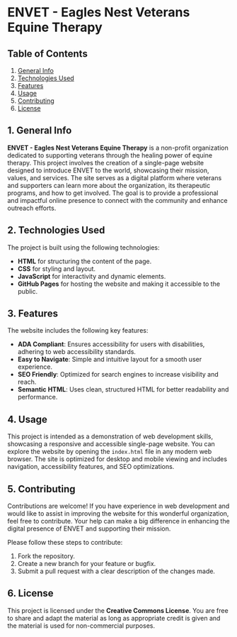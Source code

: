 # ENVET - Eagles Nest Veterans Equine Therapy

## Table of Contents
1. [General Info](#general-info)
2. [Technologies Used](#technologies-used)
3. [Features](#features)
4. [Usage](#usage)
5. [Contributing](#contributing)
6. [License](#license)

## 1. General Info
**ENVET - Eagles Nest Veterans Equine Therapy** is a non-profit organization dedicated to supporting veterans through the healing power of equine therapy. This project involves the creation of a single-page website designed to introduce ENVET to the world, showcasing their mission, values, and services. The site serves as a digital platform where veterans and supporters can learn more about the organization, its therapeutic programs, and how to get involved. The goal is to provide a professional and impactful online presence to connect with the community and enhance outreach efforts.

## 2. Technologies Used
The project is built using the following technologies:
- **HTML** for structuring the content of the page.
- **CSS** for styling and layout.
- **JavaScript** for interactivity and dynamic elements.
- **GitHub Pages** for hosting the website and making it accessible to the public.

## 3. Features
The website includes the following key features:
- **ADA Compliant**: Ensures accessibility for users with disabilities, adhering to web accessibility standards.
- **Easy to Navigate**: Simple and intuitive layout for a smooth user experience.
- **SEO Friendly**: Optimized for search engines to increase visibility and reach.
- **Semantic HTML**: Uses clean, structured HTML for better readability and performance.

## 4. Usage
This project is intended as a demonstration of web development skills, showcasing a responsive and accessible single-page website. You can explore the website by opening the `index.html` file in any modern web browser. The site is optimized for desktop and mobile viewing and includes navigation, accessibility features, and SEO optimizations.

## 5. Contributing
Contributions are welcome! If you have experience in web development and would like to assist in improving the website for this wonderful organization, feel free to contribute. Your help can make a big difference in enhancing the digital presence of ENVET and supporting their mission.

Please follow these steps to contribute:
1. Fork the repository.
2. Create a new branch for your feature or bugfix.
3. Submit a pull request with a clear description of the changes made.

## 6. License
This project is licensed under the **Creative Commons License**. You are free to share and adapt the material as long as appropriate credit is given and the material is used for non-commercial purposes.

